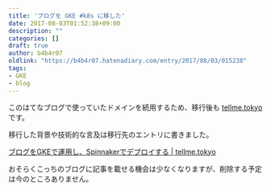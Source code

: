 ```yaml
---
title: 'ブログを GKE #k8s に移した'
date: 2017-08-03T01:52:38+09:00
description: ""
categories: []
draft: true
author: b4b4r07
oldlink: "https://b4b4r07.hatenadiary.com/entry/2017/08/03/015238"
tags:
- GKE
- blog
---
```


このはてなブログで使っていたドメインを続用するため、移行後も [tellme.tokyo](https://tellme.tokyo) です。

移行した背景や技術的な言及は移行先のエントリに書きました。

[ブログをGKEで運用し、Spinnakerでデプロイする | tellme.tokyo](https://tellme.tokyo/post/2017/07/30/blog-on-gke-deployed-by-spinnaker/)

おそらくこっちのブログに記事を載せる機会は少なくなりますが、削除する予定は今のところありません。
